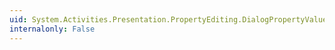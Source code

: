 ```yaml
---
uid: System.Activities.Presentation.PropertyEditing.DialogPropertyValueEditor
internalonly: False
---
```

